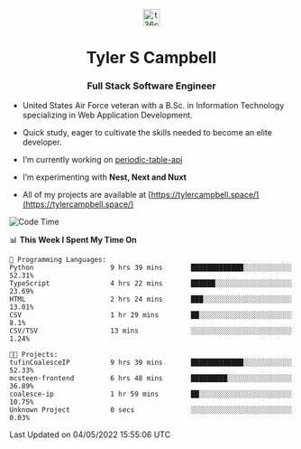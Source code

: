 <p align="center">
<a href="https://www.linkedin.com/in/t36campbell" target="blank"><img align="center" src="https://ik.imagekit.io/t36campbell/Portfolio/linkedin.png.original_m8bbGgPh6.png" alt="t36campbell" height="30" width="30" /></a>
</p>
<h1 align="center">Tyler S Campbell</h1>
<h3 align="center">Full Stack Software Engineer</h3>

* United States Air Force veteran with a B.Sc. in Information Technology specializing in Web Application Development. 

* Quick study, eager to cultivate the skills needed to become an elite developer.

* I’m currently working on [periodic-table-api](https://github.com/t36campbell/periodic-table-api)

* I’m experimenting with **Nest, Next and Nuxt**

* All of my projects are available at [https://tylercampbell.space/](https://tylercampbell.space/)

<!--START_SECTION:waka-->
![Code Time](http://img.shields.io/badge/Code%20Time-1%2C617%20hrs%2012%20mins-blue)

📊 **This Week I Spent My Time On** 

```text
💬 Programming Languages: 
Python                   9 hrs 39 mins       █████████████░░░░░░░░░░░░   52.31% 
TypeScript               4 hrs 22 mins       ██████░░░░░░░░░░░░░░░░░░░   23.69% 
HTML                     2 hrs 24 mins       ███░░░░░░░░░░░░░░░░░░░░░░   13.01% 
CSV                      1 hr 29 mins        ██░░░░░░░░░░░░░░░░░░░░░░░   8.1% 
CSV/TSV                  13 mins             ░░░░░░░░░░░░░░░░░░░░░░░░░   1.24%

🐱‍💻 Projects: 
tufinCoalesceIP          9 hrs 39 mins       █████████████░░░░░░░░░░░░   52.33% 
mcsteen-frontend         6 hrs 48 mins       █████████░░░░░░░░░░░░░░░░   36.89% 
coalesce-ip              1 hr 59 mins        ██░░░░░░░░░░░░░░░░░░░░░░░   10.75% 
Unknown Project          0 secs              ░░░░░░░░░░░░░░░░░░░░░░░░░   0.03%

```


 Last Updated on 04/05/2022 15:55:06 UTC
<!--END_SECTION:waka-->
